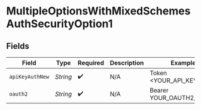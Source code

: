 # MultipleOptionsWithMixedSchemesAuthSecurityOption1


## Fields

| Field                    | Type                     | Required                 | Description              | Example                  |
| ------------------------ | ------------------------ | ------------------------ | ------------------------ | ------------------------ |
| `apiKeyAuthNew`          | *String*                 | :heavy_check_mark:       | N/A                      | Token <YOUR_API_KEY>     |
| `oauth2`                 | *String*                 | :heavy_check_mark:       | N/A                      | Bearer YOUR_OAUTH2_TOKEN |